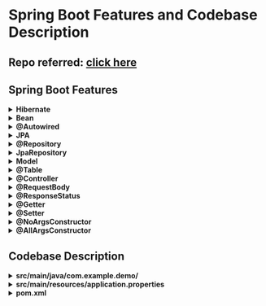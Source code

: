 # Spring Boot Features and Codebase Description
## Repo referred: [click here](https://github.com/RameshMF/React-Hooks-Spring-Boot-CRUD-Full-Stack-App/tree/main/springboot-backend)

## Spring Boot Features

<details>
<summary><b>Hibernate</b></summary>

- **Hibernate**
    - It is an object-relational mapping (ORM) framework for Java.
    - Simplifies database interactions by mapping Java objects to database tables and handling CRUD operations.
    - It works with JDBC drivers to communicate with the database.

</details>

<details>
<summary><b>Bean</b></summary>

- **Bean**
    - Bean is an object that the Spring framework manages.
    - It's created, configured, and injected by Spring, which handles its lifecycle and dependencies.
    - Think of it as a building block of your application that Spring takes care of for you.
    - Beans can have different scopes:
        - Singleton: One instance per container.
        - Prototype: New instance for each request.
        - Request: Instance per HTTP request.
        - Session: Instance per HTTP session.

</details>

<details>
<summary><b>@Autowired</b></summary>

- **@Autowired**
    - Used for dependency injection.
    - Tells Spring to automatically provide the required dependency by injecting an instance of the bean into the annotated field, constructor, or method.

</details>

<details>
<summary><b>JPA</b></summary>

- **JPA**
    - Java Persistence API.
    - It is a Java specification for managing relational data.
    - It allows developers to interact with databases using Java objects.
    - It provides a framework for object-relational mapping (ORM), queries, and entity management.

</details>

<details>
<summary><b>@Repository</b></summary>

- **@Repository**
    - It is an interface that handles database operations for a specific entity.
    - It simplifies data access by automatically providing methods to perform CRUD operations and custom queries without writing boilerplate code.

</details>

<details>
<summary><b>JpaRepository</b></summary>

- **JpaRepository**
    - It is an interface in Spring Data JPA that provides built-in methods for CRUD operations and pagination on entities, simplifying data access and management.

</details>

<details>
<summary><b>Model</b></summary>

- **Model**
    - Represents the data structure of the application.
    - It is typically a Java class annotated with `@Entity`, which maps to a database table and contains fields corresponding to the table columns.
    - Models are used to define the application's data and interact with the database through repositories.

</details>

<details>
<summary><b>@Table</b></summary>

- **@Table**
    - Annotation in JPA that specifies the name of the database table to which the Java class should be mapped.

</details>

<details>
<summary><b>@Controller</b></summary>

- **@Controller**
    - Component that handles incoming HTTP web requests, processes them, and returns a response.
    - Annotated with `@Controller` or `@RestController`.
    - Contains methods mapped to specific URL patterns using annotations like `@GetMapping`, `@PostMapping`, `@RequestMapping`.
    - These methods handle requests, interact with the service layer if needed, and return a response either as HTML (for `@Controller`) or JSON/XML (for `@RestController`).

</details>

<details>
<summary><b>@RequestBody</b></summary>

- **@RequestBody**
    - Binds the HTTP request body to a method parameter.
    - Allows you to directly access data sent in the request.

</details>

<details>
<summary><b>@ResponseStatus</b></summary>

- **@ResponseStatus**
    - Annotation in Spring that sets the HTTP status code for a response from a controller method.
    - This allows you to specify status like `200 OK`, `404 Not Found` for a specific condition.

</details>

<details>
<summary><b>@Getter</b></summary>

- **@Getter**
    - Automatically generates getter methods for all fields in the class.

</details>

<details>
<summary><b>@Setter</b></summary>

- **@Setter**
    - Automatically generates setter methods for all fields in the class.

</details>

<details>
<summary><b>@NoArgsConstructor</b></summary>

- **@NoArgsConstructor**
    - Generates a no-argument constructor for the class.

</details>

<details>
<summary><b>@AllArgsConstructor</b></summary>

- **@AllArgsConstructor**
    - Generates a constructor with parameters for all fields in the class.

</details>

## Codebase Description

<details>
  <summary><b>src/main/java/com.example.demo/</b></summary>

  - <details>
      <summary><b>Controller/EmployeeController</b></summary>
      
      - **Controller/EmployeeController**
          - `@Autowired` injects the `EmployeeRepo` dependency into the controller, allowing it to perform CRUD operations on `Employee` entities.
          - `@RequestBody Employee employee` binds the HTTP request body to an `Employee` object, allowing you to access the incoming data as a Java object.
          - `@PathVariable long ID` extracts a path variable from the URL and binds it to the `ID` parameter in the method, allowing you to access dynamic values in the URL.
          - We have a REST controller for managing 'Employee' resources.
          - `@RestController` indicates that this class is a Spring REST controller, meaning it will handle HTTP requests and send responses in JSON format.
          - `@RequestMapping(URL)` specifies that all requests mapping in this class will be relative to the URL.
          - `getAllEmployees`: Returns a list of `Employee` objects by calling `employeeRepo.findAll`, and the annotation is used to map HTTP GET requests to this method.
          - `createEmployee`: Accepts an `Employee` object, saves it to the database, and returns the saved `Employee`.
          - `getEmpID`: Returns the employee wrapped in `ResponseEntity`, otherwise throws an exception.
          - `ResponseEntity<Employee>` is a Spring class that represents the entire HTTP response, including the status code, headers, and body, where `Employee` is the type of the response body.
          - `updateEmp`, `deleteEmp`: Methods for updating and deleting employees, respectively.
  
      </details>
  - <details>
    <summary><b>Exception/ResourceNotFoundException</b></summary>
    
    - **Exception/ResourceNotFoundException**
        - Custom exceptions are built here.
        - `@ResponseStatus(value = HttpStatus.NOT_FOUND)` specifies that when the exception is thrown, the HTTP response should have a `404 Not Found` status.
  
    </details>
  - <details>
      <summary><b>Model/Employee</b></summary>
      
      - **Model/Employee**
          - Defines an `Employee` entity.
          - `@Entity` marks this class as a JPA entity and maps it to a database table.
          - `@Table(name)` specifies the table name in the database.
          - `@Id` and `@GeneratedValue` define the primary key `id` with auto-increment.
          - `@Column` maps column fields.
          - `@Getter` and `@Setter` are Lombok annotations that automatically generate getter and setter methods.
          - `@NoArgsConstructor` and `@AllArgsConstructor` are Lombok annotations that automatically generate constructors with no arguments and all arguments, respectively.
    
      </details>
  - <details>
      <summary><b>Repository/EmployeeRepo</b></summary>
      
      - **Repository/EmployeeRepo**
          - Defines a repository interface for `Employee` entities.
          - It extends `JpaRepository`, which provides CRUD operations for `Employee` objects.
          - `@Repository` marks it as a Spring Data repository.
          - `JpaRepository<Employee, Long>` - these are generic parameters specifying that the repository manages `Employee` entities with a primary key of type `Long`.
          - This code file automatically inherits methods for standard CRUD operations without needing additional code.
      
      </details>
  - <details>
      <summary><b>DemoApplication</b></summary>
      
      - **DemoApplication**
          - `@SpringBootApplication` marks the main class for Spring Boot setup.
          - `DemoApplication` implements `CommandLineRunner`, allowing code to execute at startup.
          - In the `run` method, 3 `Employee` objects are created and populated with data, and saved to the database using `EmployeeRepo`.
      
    </details>

</details>

<details>
<summary><b>src/main/resources/application.properties</b></summary>

- **src/main/resources/application.properties**
    - Used for setting up a Spring Boot application to connect to a MySQL database and configure Hibernate, the JPA implementation.
    - JDBC URL, username, and password are specified for database connection.
    - `spring.jpa.properties.hibernate.dialect = org.hibernate.dialect.MySQLDialect` configures Hibernate to use MySQL-specific SQL syntax and optimizations.
    - `spring.jpa.hibernate.ddl-auto = update` tells Hibernate to automatically update the database schema to match the current model. This setting helps synchronize the database structure with entity classes but should be used with caution in production environments.

</details>

<details>
<summary><b>pom.xml</b></summary>

- **pom.xml**
    - A configuration file used by Apache Maven, a build automation and dependency management tool for Java projects.
    - Defines dependencies: external libraries and frameworks your project needs.
    - Maven automatically downloads these dependencies and includes them in your project.
    - Configures Maven plugins for tasks like compiling code, running tests, packaging the application.
    - Contains project metadata.
    - Summarized: Helps manage dependencies, configure the build process, and define project details.

</details>
